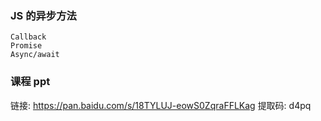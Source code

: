 ### JS 的异步方法

```
Callback
Promise
Async/await
```

### 课程 ppt

链接: https://pan.baidu.com/s/18TYLUJ-eowS0ZqraFFLKag 提取码: d4pq
